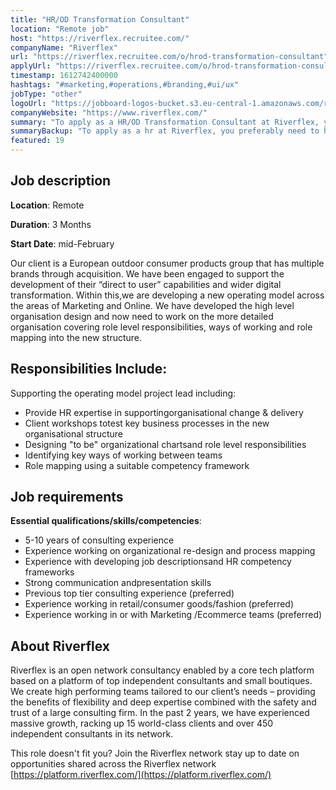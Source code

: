 ```yaml
---
title: "HR/OD Transformation Consultant"
location: "Remote job"
host: "https://riverflex.recruitee.com/"
companyName: "Riverflex"
url: "https://riverflex.recruitee.com/o/hrod-transformation-consultant"
applyUrl: "https://riverflex.recruitee.com/o/hrod-transformation-consultant/c/new"
timestamp: 1612742400000
hashtags: "#marketing,#operations,#branding,#ui/ux"
jobType: "other"
logoUrl: "https://jobboard-logos-bucket.s3.eu-central-1.amazonaws.com/riverflex"
companyWebsite: "https://www.riverflex.com/"
summary: "To apply as a HR/OD Transformation Consultant at Riverflex, you preferably need to have 5-10 years of consulting experience."
summaryBackup: "To apply as a hr at Riverflex, you preferably need to have some knowledge of: #ui/ux, #marketing, #operations."
featured: 19
---
```


## Job description

**Location**: Remote

**Duration**: 3 Months

**Start Date**: mid-February

Our client is a European outdoor consumer products group that has multiple brands through acquisition. We have been engaged to support the development of their “direct to user” capabilities and wider digital transformation. Within this,we are developing a new operating model across the areas of Marketing and Online. We have developed the high level organisation design and now need to work on the more detailed organisation covering role level responsibilities, ways of working and role mapping into the new structure.

## Responsibilities Include:

Supporting the operating model project lead including:

*   Provide HR expertise in supportingorganisational change & delivery
*   Client workshops totest key business processes in the new organisational structure
*   Designing "to be" organizational chartsand role level responsibilities
*   Identifying key ways of working between teams
*   Role mapping using a suitable competency framework

## Job requirements

**Essential qualifications/skills/competencies**:

*   5-10 years of consulting experience
*   Experience working on organizational re-design and process mapping
*   Experience with developing job descriptionsand HR competency frameworks
*   Strong communication andpresentation skills
*   Previous top tier consulting experience (preferred)
*   Experience working in retail/consumer goods/fashion (preferred)
*   Experience working in or with Marketing /Ecommerce teams (preferred)

## About Riverflex

Riverflex is an open network consultancy enabled by a core tech platform based on a platform of top independent consultants and small boutiques. We create high performing teams tailored to our client’s needs – providing the benefits of flexibility and deep expertise combined with the safety and trust of a large consulting firm. In the past 2 years, we have experienced massive growth, racking up 15 world-class clients and over 450 independent consultants in its network.

This role doesn't fit you? Join the Riverflex network stay up to date on opportunities shared across the Riverflex network [https://platform.riverflex.com/](https://platform.riverflex.com/)
